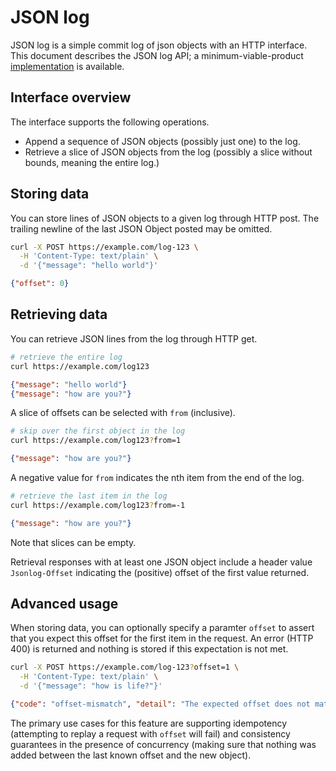 # JSON log

JSON log is a simple commit log of json objects with an HTTP interface. This document describes the JSON log API; a minimum-viable-product [implementation](mvp) is available.


## Interface overview

The interface supports the following operations.

 * Append a sequence of JSON objects (possibly just one) to the log.
 * Retrieve a slice of JSON objects from the log (possibly a slice without bounds, meaning the entire log.)


## Storing data

You can store lines of JSON objects to a given log through HTTP post. The trailing newline of the last JSON Object posted may be omitted.

```bash
curl -X POST https://example.com/log-123 \
  -H 'Content-Type: text/plain' \
  -d '{"message": "hello world"}'
```
```json
{"offset": 0}
```


## Retrieving data

You can retrieve JSON lines from the log through HTTP get.

```bash
# retrieve the entire log
curl https://example.com/log123
```
```json
{"message": "hello world"}
{"message": "how are you?"}
```

A slice of offsets can be selected with `from` (inclusive).

```bash
# skip over the first object in the log
curl https://example.com/log123?from=1
```
```json
{"message": "how are you?"}
```

A negative value for `from` indicates the nth item from the end of the log.

```bash
# retrieve the last item in the log
curl https://example.com/log123?from=-1
```
```json
{"message": "how are you?"}
```

Note that slices can be empty.

Retrieval responses with at least one JSON object include a header value `Jsonlog-Offset` indicating the (positive) offset of the first value returned.


## Advanced usage

When storing data, you can optionally specify a paramter `offset` to assert that you expect this offset for the first item in the request. An error (HTTP 400) is returned and nothing is stored if this expectation is not met.

```bash
curl -X POST https://example.com/log-123?offset=1 \
  -H 'Content-Type: text/plain' \
  -d '{"message": "how is life?"}'
```
```json
{"code": "offset-mismatch", "detail": "The expected offset does not match the actual offset."}
```

The primary use cases for this feature are supporting idempotency (attempting to replay a request with `offset` will fail) and consistency guarantees in the presence of concurrency (making sure that nothing was added between the last known offset and the new object).
